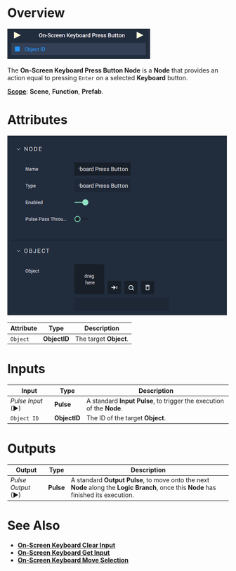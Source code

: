 # Overview

![The On-Screen Keyboard Press Button Node.](../../../.gitbook/assets/onscreenkeyboardpressbuttonupdatdimage.png)

The **On-Screen Keyboard Press Button Node** is a **Node** that provides an action equal to pressing `Enter` on a selected **Keyboard** button.

[**Scope**](../../overview.md#scopes): **Scene**, **Function**, **Prefab**.

# Attributes

![The On-Screen Keyboard Press Button Node Attributes.](../../../.gitbook/assets/node-onscreen-keyboard-press-button-attr.png)

|Attribute|Type|Description|
|---|---|---|
|`Object`|**ObjectID**|The target **Object**.|

# Inputs

|Input|Type|Description|
|---|---|---|
|*Pulse Input* (►)|**Pulse**|A standard **Input Pulse**, to trigger the execution of the **Node**.|
|`Object ID`|**ObjectID**|The ID of the target **Object**.|

# Outputs

|Output|Type|Description|
|---|---|---|
|*Pulse Output* (►)|**Pulse**|A standard **Output Pulse**, to move onto the next **Node** along the **Logic Branch**, once this **Node** has finished its execution.|

# See Also

* [**On-Screen Keyboard Clear Input**](onscreenkeyboardclearinput.md)
* [**On-Screen Keyboard Get Input**](onscreenkeyboardgetinput.md)
* [**On-Screen Keyboard Move Selection**](onscreenkeyboardmoveselection.md)

